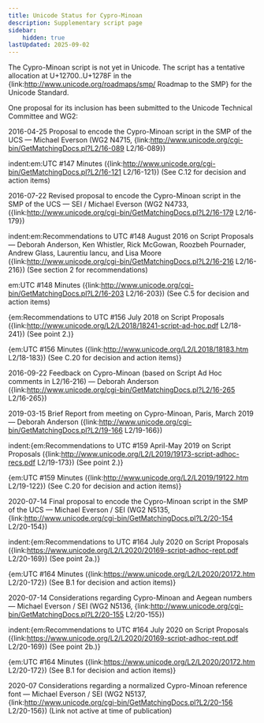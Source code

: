 ```yaml
---
title: Unicode Status for Cypro-Minoan
description: Supplementary script page
sidebar:
    hidden: true
lastUpdated: 2025-09-02
---
```


The Cypro-Minoan script is not yet in Unicode. The script has a tentative allocation at U+12700..U+1278F in the {link:http://www.unicode.org/roadmaps/smp/ Roadmap to the SMP} for the Unicode Standard. 

One proposal for its inclusion has been submitted to the Unicode Technical Committee and WG2:

2016-04-25 Proposal to encode the Cypro-Minoan script in the SMP of the UCS — Michael Everson (WG2 N4715, {link:http://www.unicode.org/cgi-bin/GetMatchingDocs.pl?L2/16-089 L2/16-089})

indent:em:UTC #147 Minutes ({link:http://www.unicode.org/cgi-bin/GetMatchingDocs.pl?L2/16-121 L2/16-121}) (See C.12 for decision and action items)


2016-07-22 Revised proposal to encode the Cypro-Minoan script in the SMP of the UCS — SEI / Michael Everson (WG2 N4733, ({link:http://www.unicode.org/cgi-bin/GetMatchingDocs.pl?L2/16-179 L2/16-179})

indent:em:Recommendations to UTC #148 August 2016 on Script Proposals — Deborah Anderson, Ken Whistler, Rick McGowan, Roozbeh Pournader, Andrew Glass, Laurentiu Iancu, and Lisa Moore ({link:http://www.unicode.org/cgi-bin/GetMatchingDocs.pl?L2/16-216 L2/16-216}) (See section 2 for recommendations)

em:UTC #148 Minutes ({link:http://www.unicode.org/cgi-bin/GetMatchingDocs.pl?L2/16-203 L2/16-203}) (See C.5 for decision and action items)

{em:Recommendations to UTC #156 July 2018 on Script Proposals ({link:http://www.unicode.org/L2/L2018/18241-script-ad-hoc.pdf L2/18-241}) (See point 2.)}

{em:UTC #156 Minutes ({link:http://www.unicode.org/L2/L2018/18183.htm L2/18-183}) (See C.20 for decision and action items)}



2016-09-22 Feedback on Cypro-Minoan (based on Script Ad Hoc comments in L2/16-216) — Deborah Anderson ({link:http://www.unicode.org/cgi-bin/GetMatchingDocs.pl?L2/16-265 L2/16-265})

2019-03-15 Brief Report from meeting on Cypro-Minoan, Paris, March 2019 — Deborah Anderson ({link:http://www.unicode.org/cgi-bin/GetMatchingDocs.pl?L2/19-166 L2/19-166})

indent:{em:Recommendations to UTC #159 April-May 2019 on Script Proposals ({link:http://www.unicode.org/L2/L2019/19173-script-adhoc-recs.pdf L2/19-173}) (See point 2.)}

{em:UTC #159 Minutes ({link:http://www.unicode.org/L2/L2019/19122.htm L2/19-122}) (See C.20 for decision and action items)}


2020-07-14 Final proposal to encode the Cypro-Minoan script in the SMP of the UCS — Michael Everson / SEI	(WG2 N5135, {link:http://www.unicode.org/cgi-bin/GetMatchingDocs.pl?L2/20-154 L2/20-154})

indent:{em:Recommendations to UTC #164 July 2020 on Script Proposals ({link:https://www.unicode.org/L2/L2020/20169-script-adhoc-rept.pdf L2/20-169}) (See point 2a.)}

{em:UTC #164 Minutes ({link:https://www.unicode.org/L2/L2020/20172.htm L2/20-172}) (See B.1 for decision and action items)}


2020-07-14 Considerations regarding Cypro-Minoan and Aegean numbers — Michael Everson / SEI	(WG2 N5136, {link:http://www.unicode.org/cgi-bin/GetMatchingDocs.pl?L2/20-155 L2/20-155})

indent:{em:Recommendations to UTC #164 July 2020 on Script Proposals ({link:https://www.unicode.org/L2/L2020/20169-script-adhoc-rept.pdf L2/20-169}) (See point 2b.)}

{em:UTC #164 Minutes ({link:https://www.unicode.org/L2/L2020/20172.htm L2/20-172}) (See B.1 for decision and action items)}


2020-07 Considerations regarding a normalized Cypro-Minoan reference font — Michael Everson / SEI (WG2 N5137, {link:http://www.unicode.org/cgi-bin/GetMatchingDocs.pl?L2/20-156 L2/20-156}) (Link not active at time of publication)

[comment]: # (end of intro)

[comment]: # (start of blocks)



[comment]: # (end of blocks)

[comment]: # (start of chars)



[comment]: # (end of chars)

[comment]: # (start of rest)


